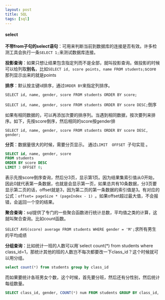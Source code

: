 ```yaml
---
layout: post
title: SQL
tags: [sql]
---
```


#### select

**不带from子句的select语句**：可用来判断当前到数据库的连接是否有效。许多检测工具会执行一条`SELECT 1;`来测试数据库连接。 

**投影查询**：如果只想让结果包含指定列而不是全部，就叫投影查询。做投影的时候可以给列取**别名**，比如`SELECT id, score points, name FROM students;`score那列显示出来的就是points

**排序**：默认按主键id排序，通过`ORDER BY`来指定列排序。

`SELECT id, name, gender, score FROM students ORDER BY score;`

`SELECT id, name, gender, score FROM students ORDER BY score DESC;`倒序

如果有相同数据的，可以再添加次要的排序列。当遇到相同数据，按次要列来排序。如下，先按score倒序，然后相同的score按gender排

`SELECT id, name, gender, score FROM students ORDER BY score DESC, gender;`

**分页**：数据量很大的时候，需要分页显示。 通过`LIMIT  OFFSET `子句实现 。

```sql
SELECT id, name, gender, score
FROM students
ORDER BY score DESC
LIMIT 3 OFFSET 0;
```

表示先按score倒序查询，然后分3页，显示第1页。因为结果集索引值从0开始，因此0就代表第一条数据，也就是会显示第一页，如果总共有10条数据，分3页要显示第二页的话，offset就是3，因为第二页的第一条数据的索引值是3。有对应的公式：`offset= pageSize * (pageIndex - 1) `。如果offset超过最大值，不会报错，会返回一个空的结果。

**聚合查询**：sql提供了专门的一些聚合函数进行统计总数，平均值之类的计算，这就叫聚合查询。比如count函数。

`SELECT AVG(score) average FROM students WHERE gender = 'M';`求所有男生的平均成绩

**分组查询**：比如统计一班的人数可以用`select count(*) from students where class_id=1，那统计其他的班的人数岂不每次都要改一下class_id？这个时候就可以用分组。

```sql
select count(*) from students group by class_id
```

而如果要统计各班男女个数，这个时候，首先要分班，然后还有分性别，然后统计每组数量。

```sql
SELECT class_id, gender, COUNT(*) num FROM students GROUP BY class_id, gender;
```

